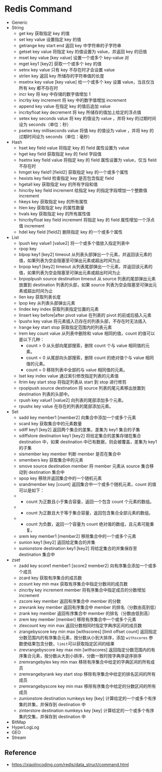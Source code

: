 # Redis Command

- Generic
- String
  - get key 获取指定 key 的值
  - set key value 设置指定 key 的值
  - getrange key start end 返回 key 中字符串的子字符串
  - getset key value 将指定 key 的值设置为 value，并返回 key 的旧值
  - mset key value [key value] 设置一个或多个 key-value 对
  - mget key1 [key2] 获取一个或多个 key 的值
  - setnx key value 只有 key 不存在时才会设置 value
  - strlen key 返回 key 所储存的字符串值的长度
  - msetnx key value [key value] 给一个或多个 key 设置 value，当且仅当所有 key 都不存在时
  - incr key 将 key 中存储的数字值增加 1
  - incrby key increment 将 key 中的数字值增加 increment
  - append key value 在指定 key 的值后追加 value
  - incrbyfloat key decrement 将 key 所储存的值加上给定的浮点值
  - setex key seconds value 将 key 的值设为 value ，并将 key 的过期时间设为 seconds（单位：秒）
  - psetex key milliseconds value 将值 key 的值设为 value ，并将 key 的过期时间设为 seconds（单位：毫秒）
- Hash
  - hset key field value 将指定 key 的 field 属性设置为 value
  - hget key field 获取指定 key 的 field 字段值
  - hsetnx key field value 将指定 key 的 field 属性设置为 value，仅当 field 不存在时
  - hmget key field1 [field2] 获取指定 key 的一个或多个属性
  - hexists key field 检查指定 key 是否包含指定 field
  - hgetall key 获取指定 key 的所有字段和值
  - hincrby key field increment 给指定 key 的指定字段增加一个整数值 increment
  - hkeys key 获取指定 key 的所有属性
  - hlen key 获取指定 key 的属性数量
  - hvals key 获取指定 key 的所有属性值
  - hincrbyfloat key field increment 将指定 key 的 field 属性增加一个浮点值 increment
  - hdel key field [field2] 删除指定 key 的一个或多个属性
- List
  - lpush key value1 [value2] 将一个或多个值放入指定列表中
  - rpop key
  - blpop key1 [key2] timeout 从列表头部弹出一个元素，并返回该元素的值，如果列表为空会阻塞至可弹出元素或超出时间为止
  - brpop key1 [key2] timeout 从列表尾部弹出一个元素，并返回该元素的值，如果列表为空会阻塞至可弹出元素或超出时间为止
  - brpoplpush source destination timeout 从 source 列表的尾部弹出元素放置到 destination 列表的头部，如果 source 列表为空会阻塞至可弹出元素或超出时间为止
  - llen key 获取列表长度
  - lpop key 从列表头部弹出元素
  - lindex key index 获取列表指定位置的元素
  - linsert key before|after pivot value 在列表的 pivot 的前或后插入元素
  - lpushx key value 将元素插入已存在的列表头部，不存在时无法插入
  - lrange key start stop 获取指定范围内的列表元素
  - lrem key count value 从列表中删除和 value 相同的值，count 的值可以是以下几种：
    - count > 0 从头部向尾部搜索，删除 count 个与 value 相同值的元素。
    - count < 0 从尾部向头部搜索，删除 count 的绝对值个与 value 相同值的元素。
    - count = 0 移除列表中全部的与 value 相同值的元素。
  - lset key index value 通过索引修改指定列表的元素值
  - ltrim key start stop 将指定列表从 start 到 stop 进行修剪
  - rpoplpush source destination 将 source 列表的尾元素移出放置到 destination 列表的头部中。
  - rpush key value1 [value2] 向列表的尾部添加多个元素。
  - rpushx key value 在存在的列表的尾部添加元素。
- Set
  - sadd key member1 [member2] 向集合中添加一个或多个元素
  - scard key 获取集合中的元素数量
  - sdiff key1 [key2] 返回两个集合的差集，差集为 key1 集合的子集
  - sdiffstore destination key1 [key2] 将给定集合的差集存储在集合 destination 中，如果 destination 中已有数据，则会被覆盖，差集为 key1 的子集
  - sismember key member 判断 member 是否在集合中
  - smembers key 获取集合中的元素
  - smove source destination member 将 member 元素从 source 集合移动到 destination 集合中
  - spop key 移除并返回集合中的一个随机元素
  - srandmember key [count] 返回集合中一个或多个随机元素，count 的值可以是如下：
  - - count 为正数且小于集合容量，返回一个包含 count 个元素的数组。
  - - count 为正数且大于等于集合容量，返回包含集合全部元素的数组。
  - - count 为负数，返回一个容量为 count 绝对值的数组，且元素可能重复。
  - srem key member1 [member2] 移除集合中的一个或多个元素
  - sunion key1 [key2] 返回给定集合的并集
  - sunionstore destination key1 [key2] 将给定集合的并集保存至 destination 集合中
- zset
  - zadd key score1 member1 [score2 member2] 向有序集合添加一个或多个成员
  - zcard key 获取有序集合的成员数
  - zcount key min max 获取有序集合中指定分数间的成员数
  - zincrby key increment member 将有序集合中指定成员的分数增加 increment
  - zscore key member 返回有序集合中 member 的分数
  - zrevrank key member 返回有序集合中 member 的排名（分数由高到低）
  - zrank key member 返回有序集合中 member 的排名（分数由低到高）
  - zrem key member [member] 移除有序集合中一个或多个元素
  - zlexcount key min max 返回分数相同时指定字典序区间的成员数
  - zrangebyscore key min max [withscores] [limit offset count] 返回指定分数范围内的有序集合元素，按分数从小到大排序，添加 `withscores` 参数使结果包含分数，`limit`可以获取指定区间的结果
  - zrevrangebyscore key max min [withscores] 返回指定分数范围内的有序集合元素，按分数从大到小排序，分数一致时按字典序逆序排序
  - zremrangebylex key min max 移除有序集合中给定的字典区间的所有成员
  - zremrangebyrank key start stop 移除有序集合中给定的排名区间的所有成员
  - zremrangebyscore key min max 移除有序集合中给定的分数区间的所有成员
  - zunionstore destination numkeys key [key] 计算给定的一个或多个有序集的并集，并保存到 destination 中
  - zinterstore destination numkeys key [key] 计算给定的一个或多个有序集的交集，并保存到 destination 中
- BitMap
- HyperLogLog
- GEO
- Stream

## Reference

- https://xiaolincoding.com/redis/data_struct/command.html

[^string-cmd]:

    ```shell
    help @string

    APPEND key value
    summary: Append a value to a key
    since: 2.0.0

    BITCOUNT key [start end]
    summary: Count set bits in a string
    since: 2.6.0

    BITFIELD key [GET type offset] [SET type offset value] [INCRBY type offset increment] [OVERFLOW WRAP|SAT|FAIL]
    summary: Perform arbitrary bitfield integer operations on strings
    since: 3.2.0

    BITOP operation destkey key [key ...]
    summary: Perform bitwise operations between strings
    since: 2.6.0

    BITPOS key bit [start] [end]
    summary: Find first bit set or clear in a string
    since: 2.8.7

    DECR key
    summary: Decrement the integer value of a key by one
    since: 1.0.0

    DECRBY key decrement
    summary: Decrement the integer value of a key by the given number
    since: 1.0.0

    GET key
    summary: Get the value of a key
    since: 1.0.0

    GETBIT key offset
    summary: Returns the bit value at offset in the string value stored at key
    since: 2.2.0

    GETRANGE key start end
    summary: Get a substring of the string stored at a key
    since: 2.4.0

    GETSET key value
    summary: Set the string value of a key and return its old value
    since: 1.0.0

    INCR key
    summary: Increment the integer value of a key by one
    since: 1.0.0

    INCRBY key increment
    summary: Increment the integer value of a key by the given amount
    since: 1.0.0

    INCRBYFLOAT key increment
    summary: Increment the float value of a key by the given amount
    since: 2.6.0

    MGET key [key ...]
    summary: Get the values of all the given keys
    since: 1.0.0

    MSET key value [key value ...]
    summary: Set multiple keys to multiple values
    since: 1.0.1

    MSETNX key value [key value ...]
    summary: Set multiple keys to multiple values, only if none of the keys exist
    since: 1.0.1

    PSETEX key milliseconds value
    summary: Set the value and expiration in milliseconds of a key
    since: 2.6.0

    SET key value [expiration EX seconds|PX milliseconds] [NX|XX]
    summary: Set the string value of a key
    since: 1.0.0

    SETBIT key offset value
    summary: Sets or clears the bit at offset in the string value stored at key
    since: 2.2.0

    SETEX key seconds value
    summary: Set the value and expiration of a key
    since: 2.0.0

    SETNX key value
    summary: Set the value of a key, only if the key does not exist
    since: 1.0.0

    SETRANGE key offset value
    summary: Overwrite part of a string at key starting at the specified offset
    since: 2.2.0

    STRLEN key
    summary: Get the length of the value stored in a key
    since: 2.2.0
    ```

[^hash-cmd]:

    ```shell
    help @hash

    HDEL key field [field ...]
    summary: Delete one or more hash fields
    since: 2.0.0

    HEXISTS key field
    summary: Determine if a hash field exists
    since: 2.0.0

    HGET key field
    summary: Get the value of a hash field
    since: 2.0.0

    HGETALL key
    summary: Get all the fields and values in a hash
    since: 2.0.0

    HINCRBY key field increment
    summary: Increment the integer value of a hash field by the given number
    since: 2.0.0

    HINCRBYFLOAT key field increment
    summary: Increment the float value of a hash field by the given amount
    since: 2.6.0

    HKEYS key
    summary: Get all the fields in a hash
    since: 2.0.0

    HLEN key
    summary: Get the number of fields in a hash
    since: 2.0.0

    HMGET key field [field ...]
    summary: Get the values of all the given hash fields
    since: 2.0.0

    HMSET key field value [field value ...]
    summary: Set multiple hash fields to multiple values
    since: 2.0.0

    HSCAN key cursor [MATCH pattern] [COUNT count]
    summary: Incrementally iterate hash fields and associated values
    since: 2.8.0

    HSET key field value
    summary: Set the string value of a hash field
    since: 2.0.0

    HSETNX key field value
    summary: Set the value of a hash field, only if the field does not exist
    since: 2.0.0

    HSTRLEN key field
    summary: Get the length of the value of a hash field
    since: 3.2.0

    HVALS key
    summary: Get all the values in a hash
    since: 2.0.0
    ```

[^list-cmd]:

    ```shell
    help @list

    BLPOP key [key ...] timeout
    summary: Remove and get the first element in a list, or block until one is available
    since: 2.0.0

    BRPOP key [key ...] timeout
    summary: Remove and get the last element in a list, or block until one is available
    since: 2.0.0

    BRPOPLPUSH source destination timeout
    summary: Pop a value from a list, push it to another list and return it; or block until one is available
    since: 2.2.0

    LINDEX key index
    summary: Get an element from a list by its index
    since: 1.0.0

    LINSERT key BEFORE|AFTER pivot value
    summary: Insert an element before or after another element in a list
    since: 2.2.0

    LLEN key
    summary: Get the length of a list
    since: 1.0.0

    LPOP key
    summary: Remove and get the first element in a list
    since: 1.0.0

    LPUSH key value [value ...]
    summary: Prepend one or multiple values to a list
    since: 1.0.0

    LPUSHX key value
    summary: Prepend a value to a list, only if the list exists
    since: 2.2.0

    LRANGE key start stop
    summary: Get a range of elements from a list
    since: 1.0.0

    LREM key count value
    summary: Remove elements from a list
    since: 1.0.0

    LSET key index value
    summary: Set the value of an element in a list by its index
    since: 1.0.0

    LTRIM key start stop
    summary: Trim a list to the specified range
    since: 1.0.0

    RPOP key
    summary: Remove and get the last element in a list
    since: 1.0.0

    RPOPLPUSH source destination
    summary: Remove the last element in a list, prepend it to another list and return it
    since: 1.2.0

    RPUSH key value [value ...]
    summary: Append one or multiple values to a list
    since: 1.0.0

    RPUSHX key value
    summary: Append a value to a list, only if the list exists
    since: 2.2.0
    ```

[^set-cmd]:

    ```shell
    help @set

    SADD key member [member ...]
    summary: Add one or more members to a set
    since: 1.0.0

    SCARD key
    summary: Get the number of members in a set
    since: 1.0.0

    SDIFF key [key ...]
    summary: Subtract multiple sets
    since: 1.0.0

    SDIFFSTORE destination key [key ...]
    summary: Subtract multiple sets and store the resulting set in a key
    since: 1.0.0

    SINTER key [key ...]
    summary: Intersect multiple sets
    since: 1.0.0

    SINTERSTORE destination key [key ...]
    summary: Intersect multiple sets and store the resulting set in a key
    since: 1.0.0

    SISMEMBER key member
    summary: Determine if a given value is a member of a set
    since: 1.0.0

    SMEMBERS key
    summary: Get all the members in a set
    since: 1.0.0

    SMOVE source destination member
    summary: Move a member from one set to another
    since: 1.0.0

    SPOP key [count]
    summary: Remove and return one or multiple random members from a set
    since: 1.0.0

    SRANDMEMBER key [count]
    summary: Get one or multiple random members from a set
    since: 1.0.0

    SREM key member [member ...]
    summary: Remove one or more members from a set
    since: 1.0.0

    SSCAN key cursor [MATCH pattern] [COUNT count]
    summary: Incrementally iterate Set elements
    since: 2.8.0

    SUNION key [key ...]
    summary: Add multiple sets
    since: 1.0.0

    SUNIONSTORE destination key [key ...]
    summary: Add multiple sets and store the resulting set in a key
    since: 1.0.0
    ```

[^genertic-cmd]:

    ```shell
    help @generic

    DEL key [key ...]
    summary: Delete a key
    since: 1.0.0

    DUMP key
    summary: Return a serialized version of the value stored at the specified key.
    since: 2.6.0

    EXISTS key [key ...]
    summary: Determine if a key exists
    since: 1.0.0

    EXPIRE key seconds
    summary: Set a key's time to live in seconds
    since: 1.0.0

    EXPIREAT key timestamp
    summary: Set the expiration for a key as a UNIX timestamp
    since: 1.2.0

    KEYS pattern
    summary: Find all keys matching the given pattern
    since: 1.0.0

    MIGRATE host port key| destination-db timeout [COPY] [REPLACE] [KEYS key]
    summary: Atomically transfer a key from a Redis instance to another one.
    since: 2.6.0

    MOVE key db
    summary: Move a key to another database
    since: 1.0.0

    OBJECT subcommand [arguments [arguments ...]]
    summary: Inspect the internals of Redis objects
    since: 2.2.3

    PERSIST key
    summary: Remove the expiration from a key
    since: 2.2.0

    PEXPIRE key milliseconds
    summary: Set a key's time to live in milliseconds
    since: 2.6.0

    PEXPIREAT key milliseconds-timestamp
    summary: Set the expiration for a key as a UNIX timestamp specified in milliseconds
    since: 2.6.0

    PTTL key
    summary: Get the time to live for a key in milliseconds
    since: 2.6.0

    RANDOMKEY -
    summary: Return a random key from the keyspace
    since: 1.0.0

    RENAME key newkey
    summary: Rename a key
    since: 1.0.0

    RENAMENX key newkey
    summary: Rename a key, only if the new key does not exist
    since: 1.0.0

    RESTORE key ttl serialized-value [REPLACE]
    summary: Create a key using the provided serialized value, previously obtained using DUMP.
    since: 2.6.0

    SCAN cursor [MATCH pattern] [COUNT count]
    summary: Incrementally iterate the keys space
    since: 2.8.0

    SORT key [BY pattern] [LIMIT offset count] [GET pattern [GET pattern ...]] [ASC|DESC] [ALPHA] [STORE destination]
    summary: Sort the elements in a list, set or sorted set
    since: 1.0.0

    TOUCH key [key ...]
    summary: Alters the last access time of a key(s). Returns the number of existing keys specified.
    since: 3.2.1

    TTL key
    summary: Get the time to live for a key
    since: 1.0.0

    TYPE key
    summary: Determine the type stored at key
    since: 1.0.0

    UNLINK key [key ...]
    summary: Delete a key asynchronously in another thread. Otherwise it is just as DEL, but non blocking.
    since: 4.0.0

    WAIT numreplicas timeout
    summary: Wait for the synchronous replication of all the write commands sent in the context of the current connection
    since: 3.0.0

    HOST: ...options...
    summary: Help not available
    since: not known

    PFDEBUG arg arg ...options...
    summary: Help not available
    since: not known

    LATENCY arg ...options...
    summary: Help not available
    since: not known

    SUBSTR key arg arg 
    summary: Help not available
    since: not known

    REPLCONF ...options...
    summary: Help not available
    since: not known

    MODULE arg ...options...
    summary: Help not available
    since: not known

    ASKING 
    summary: Help not available
    since: not known

    GEORADIUSBYMEMBER_RO key arg arg arg ...options...
    summary: Help not available
    since: not known

    RESTORE-ASKING key arg arg ...options...
    summary: Help not available
    since: not known

    XSETID key arg 
    summary: Help not available
    since: not known

    PSYNC arg arg 
    summary: Help not available
    since: not known

    POST ...options...
    summary: Help not available
    since: not known

    PFSELFTEST 
    summary: Help not available
    since: not known

    LOLWUT ...options...
    summary: Help not available
    since: not known

    GEORADIUS_RO key arg arg arg arg ...options...
    summary: Help not available
    since: not known
    ```

[^zset-cmd]:

    ```shell
    help @sorted_set

    BZPOPMAX key [key ...] timeout
    summary: Remove and return the member with the highest score from one or more sorted sets, or block until one is available
    since: 5.0.0

    BZPOPMIN key [key ...] timeout
    summary: Remove and return the member with the lowest score from one or more sorted sets, or block until one is available
    since: 5.0.0

    ZADD key [NX|XX] [CH] [INCR] score member [score member ...]
    summary: Add one or more members to a sorted set, or update its score if it already exists
    since: 1.2.0

    ZCARD key
    summary: Get the number of members in a sorted set
    since: 1.2.0

    ZCOUNT key min max
    summary: Count the members in a sorted set with scores within the given values
    since: 2.0.0

    ZINCRBY key increment member
    summary: Increment the score of a member in a sorted set
    since: 1.2.0

    ZINTERSTORE destination numkeys key [key ...] [WEIGHTS weight] [AGGREGATE SUM|MIN|MAX]
    summary: Intersect multiple sorted sets and store the resulting sorted set in a new key
    since: 2.0.0

    ZLEXCOUNT key min max
    summary: Count the number of members in a sorted set between a given lexicographical range
    since: 2.8.9

    ZPOPMAX key [count]
    summary: Remove and return members with the highest scores in a sorted set
    since: 5.0.0

    ZPOPMIN key [count]
    summary: Remove and return members with the lowest scores in a sorted set
    since: 5.0.0

    ZRANGE key start stop [WITHSCORES]
    summary: Return a range of members in a sorted set, by index
    since: 1.2.0

    ZRANGEBYLEX key min max [LIMIT offset count]
    summary: Return a range of members in a sorted set, by lexicographical range
    since: 2.8.9

    ZRANGEBYSCORE key min max [WITHSCORES] [LIMIT offset count]
    summary: Return a range of members in a sorted set, by score
    since: 1.0.5

    ZRANK key member
    summary: Determine the index of a member in a sorted set
    since: 2.0.0

    ZREM key member [member ...]
    summary: Remove one or more members from a sorted set
    since: 1.2.0

    ZREMRANGEBYLEX key min max
    summary: Remove all members in a sorted set between the given lexicographical range
    since: 2.8.9

    ZREMRANGEBYRANK key start stop
    summary: Remove all members in a sorted set within the given indexes
    since: 2.0.0

    ZREMRANGEBYSCORE key min max
    summary: Remove all members in a sorted set within the given scores
    since: 1.2.0

    ZREVRANGE key start stop [WITHSCORES]
    summary: Return a range of members in a sorted set, by index, with scores ordered from high to low
    since: 1.2.0

    ZREVRANGEBYLEX key max min [LIMIT offset count]
    summary: Return a range of members in a sorted set, by lexicographical range, ordered from higher to lower strings.
    since: 2.8.9

    ZREVRANGEBYSCORE key max min [WITHSCORES] [LIMIT offset count]
    summary: Return a range of members in a sorted set, by score, with scores ordered from high to low
    since: 2.2.0

    ZREVRANK key member
    summary: Determine the index of a member in a sorted set, with scores ordered from high to low
    since: 2.0.0

    ZSCAN key cursor [MATCH pattern] [COUNT count]
    summary: Incrementally iterate sorted sets elements and associated scores
    since: 2.8.0

    ZSCORE key member
    summary: Get the score associated with the given member in a sorted set
    since: 1.2.0

    ZUNIONSTORE destination numkeys key [key ...] [WEIGHTS weight] [AGGREGATE SUM|MIN|MAX]
    summary: Add multiple sorted sets and store the resulting sorted set in a new key
    since: 2.0.0
    ```

